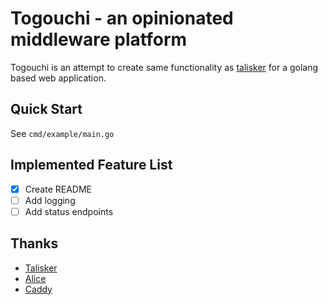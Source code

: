 # Togouchi - an opinionated middleware platform

Togouchi is an attempt to create same functionality as [talisker](https://github.com/canonical-ols/talisker) for a golang based web application.

## Quick Start

See `cmd/example/main.go`

## Implemented Feature List

- [x] Create README
- [ ] Add logging
- [ ] Add status endpoints

## Thanks

- [Talisker](https://github.com/canonical-ols/talisker)
- [Alice](github.com/justinas/alice)
- [Caddy](https://github.com/mholt/caddy)
